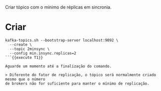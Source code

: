 Criar tópico com o mínimo de réplicas em sincronia.

# Criar

```
kafka-topics.sh --bootstrap-server localhost:9092 \
  --create \
  --topic 2minsync \
  --config min.insync.replicas=2
```{{execute T1}}

Aguarde um momento até a finalização do comando.

> Diferente do fator de replicação, o tópico será normalmente criado mesmo que o número
de brokers não for suficiente para manter o mínimo de replicação.